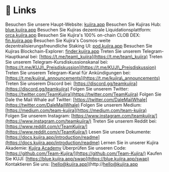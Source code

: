# 🔗 Links

Besuchen Sie unsere Haupt-Website: [kujira.app](https://kujira.app/) Besuchen Sie Kujiras Hub: [blue.kujira.app](https://blue.kujira.app/) Besuchen Sie Kujiras dezentrale Liquidationsplattform: [orca.kujira.app](https://orca.kujira.app/) Besuchen Sie Kujira's 100% on-chain CLOB DEX: [fin.kujira.app](https://fin.kujira.app/) Besuchen Sie Kujira's Cosmos-weite dezentralisierungsfreundliche Staking UI: [pod.kujira.app](https://pod.kujira.app/kaiyo-1) 
Besuchen Sie Kujiras Blockchain-Explorer: [finder.kujira.app](https://finder.kujira.app/kaiyo-1) 
Treten Sie unserem Telegram-Hauptkanal bei: [https://t.me/team\_kujira](https://t.me/team\_kujira) 
Treten Sie unserem Telegram-Kursdiskussionskanal bei: [https://t.me/KUJI\_Preisdiskussion](https://t.me/KUJI\_Preisdiskussion) 
Treten Sie unserem Telegram-Kanal für Ankündigungen bei: [https://t.me/kujira\_announcements](https://t.me/kujira\_announcements) 
Treten Sie unserem Discord bei: [https://discord.gg/teamkujira](https://discord.gg/teamkujira) 
Folgen Sie unserem Twitter: [https://twitter.com/TeamKujira](https://twitter.com/TeamKujira) 
Folgen Sie Dale the Mail Whale auf Twitter: [https://twitter.com/DaleMailWhale](https://twitter.com/DaleMailWhale) 
Folgen Sie unserem Medium: [https://medium.com/team-kujira](https://medium.com/team-kujira)                                                                                                          
Folgen Sie unserem Instagram: [https://www.instagram.com/teamkujira/](https://www.instagram.com/teamkujira/) 
Treten Sie unserem Reddit bei: [https://www.reddit.com/r/TeamKujira/](https://www.reddit.com/r/TeamKujira/) 
Lesen Sie unsere Dokumente: [https://docs.kujira.app/introduction/readme](https://docs.kujira.app/introduction/readme) 
Lernen Sie in unserer Kujira Akademie:  [Kujira Academy](../help-center/kujira-academy.md) 
Überprüfen Sie unseren Code: [https://github.com/Team-Kujira/](https://github.com/Team-Kujira/) 
Kaufen Sie KUJI: [https://blue.kujira.app/swap](https://blue.kujira.app/swap) 
Kontaktieren Sie uns: [hello@kujira.app](http://hello@kujira.app
